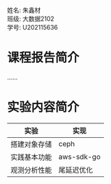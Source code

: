姓名: 朱鑫材  
班级: 大数据2102  
学号: U202115636

# 课程报告简介

……

# 实验内容简介

| 实验         | 实现       |
| ------------ | ---------- |
| 搭建对象存储 | ceph       |
| 实践基本功能 | aws-sdk-go |
| 观测分析性能 | 尾延迟优化 |
